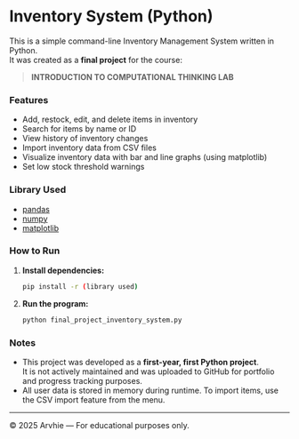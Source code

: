 # Inventory System (Python)

This is a simple command-line Inventory Management System written in Python.  
It was created as a **final project** for the course:

> **INTRODUCTION TO COMPUTATIONAL THINKING LAB**

### Features

- Add, restock, edit, and delete items in inventory
- Search for items by name or ID
- View history of inventory changes
- Import inventory data from CSV files
- Visualize inventory data with bar and line graphs (using matplotlib)
- Set low stock threshold warnings

### Library Used

- [pandas](https://pandas.pydata.org/)
- [numpy](https://numpy.org/)
- [matplotlib](https://matplotlib.org/)

### How to Run

1. **Install dependencies:**
   ```bash
   pip install -r (library used)
   ```

2. **Run the program:**
   ```bash
   python final_project_inventory_system.py
   ```

### Notes

- This project was developed as a **first-year, first Python project**.  
  It is not actively maintained and was uploaded to GitHub for portfolio and progress tracking purposes.
- All user data is stored in memory during runtime. To import items, use the CSV import feature from the menu.

---

© 2025 Arvhie — For educational purposes only.
